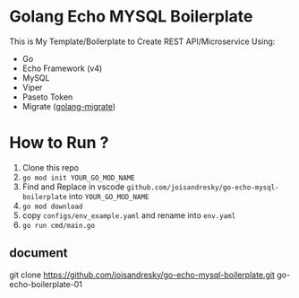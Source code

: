 # Golang Echo MYSQL Boilerplate

This is My Template/Boilerplate to Create REST API/Microservice Using:

 - Go
 - Echo Framework (v4)
 - MySQL
 - Viper
 - Paseto Token
 - Migrate ([golang-migrate](https://github.com/golang-migrate/migrate))

# How to Run ?

 1. Clone this repo
 2. `go mod init YOUR_GO_MOD_NAME`
 3. Find and Replace in vscode `github.com/joisandresky/go-echo-mysql-boilerplate` into `YOUR_GO_MOD_NAME`
 4. `go mod download`
 5. copy `configs/env_example.yaml` and rename into `env.yaml`
 6. `go run cmd/main.go`
 
 ## document
 
 git clone https://github.com/joisandresky/go-echo-mysql-boilerplate.git go-echo-boilerplate-01